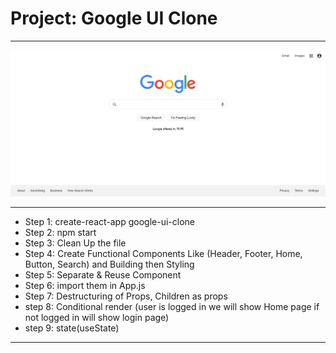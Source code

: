 # Project: Google UI Clone

---

![CHEESE!](././public/Images/google_ui_clone.png)

---

- Step 1: create-react-app google-ui-clone
- Step 2: npm start
- Step 3: Clean Up the file
- Step 4: Create Functional Components Like (Header, Footer, Home, Button, Search) and Building then Styling
- Step 5: Separate & Reuse Component
- Step 6: import them in App.js
- Step 7: Destructuring of Props, Children as props
- step 8: Conditional render (user is logged in we will show Home page if not logged in will show login page)
- step 9: state(useState)

---
